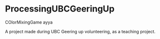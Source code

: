# ProcessingUBCGeeringUp
COlorMixingGame ayya

A project made during UBC Geering up volunteering, as a teaching project.
